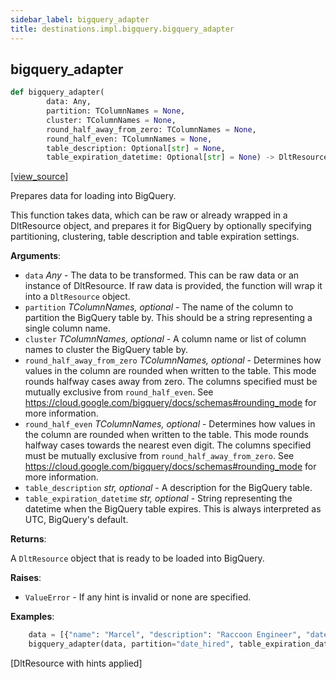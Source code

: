 ```yaml
---
sidebar_label: bigquery_adapter
title: destinations.impl.bigquery.bigquery_adapter
---
```


## bigquery\_adapter

```python
def bigquery_adapter(
        data: Any,
        partition: TColumnNames = None,
        cluster: TColumnNames = None,
        round_half_away_from_zero: TColumnNames = None,
        round_half_even: TColumnNames = None,
        table_description: Optional[str] = None,
        table_expiration_datetime: Optional[str] = None) -> DltResource
```

[[view_source]](https://github.com/dlt-hub/dlt/blob/3739c9ac839aafef713f6d5ebbc6a81b2a39a1b0/dlt/destinations/impl/bigquery/bigquery_adapter.py#L25)

Prepares data for loading into BigQuery.

This function takes data, which can be raw or already wrapped in a DltResource object,
and prepares it for BigQuery by optionally specifying partitioning, clustering, table description and
table expiration settings.

**Arguments**:

- `data` _Any_ - The data to be transformed.
  This can be raw data or an instance of DltResource.
  If raw data is provided, the function will wrap it into a `DltResource` object.
- `partition` _TColumnNames, optional_ - The name of the column to partition the BigQuery table by.
  This should be a string representing a single column name.
- `cluster` _TColumnNames, optional_ - A column name or list of column names to cluster the BigQuery table by.
- `round_half_away_from_zero` _TColumnNames, optional_ - Determines how values in the column are rounded when written to the table.
  This mode rounds halfway cases away from zero.
  The columns specified must be mutually exclusive from `round_half_even`.
  See https://cloud.google.com/bigquery/docs/schemas#rounding_mode for more information.
- `round_half_even` _TColumnNames, optional_ - Determines how values in the column are rounded when written to the table.
  This mode rounds halfway cases towards the nearest even digit.
  The columns specified must be mutually exclusive from `round_half_away_from_zero`.
  See https://cloud.google.com/bigquery/docs/schemas#rounding_mode for more information.
- `table_description` _str, optional_ - A description for the BigQuery table.
- `table_expiration_datetime` _str, optional_ - String representing the datetime when the BigQuery table expires.
  This is always interpreted as UTC, BigQuery's default.
  

**Returns**:

  A `DltResource` object that is ready to be loaded into BigQuery.
  

**Raises**:

- `ValueError` - If any hint is invalid or none are specified.
  

**Examples**:

```py
    data = [{"name": "Marcel", "description": "Raccoon Engineer", "date_hired": 1700784000}]
    bigquery_adapter(data, partition="date_hired", table_expiration_datetime="2024-01-30", table_description="Employee Data")
```
  [DltResource with hints applied]

